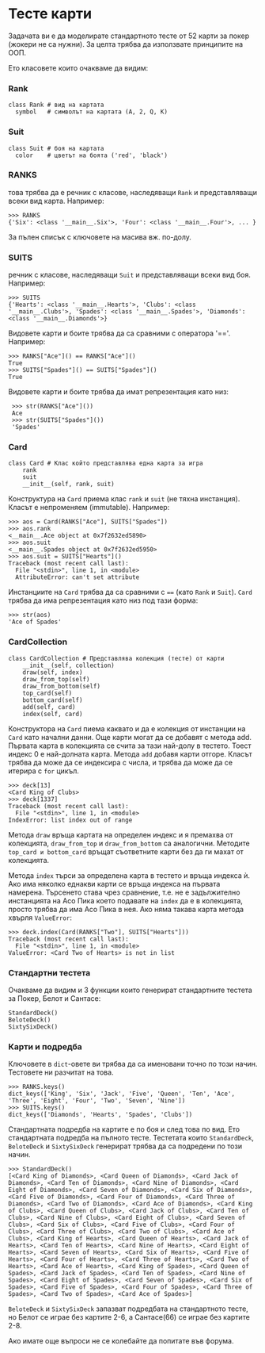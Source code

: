 # Тесте карти #

Задачата ви е да моделирате стандартното тесте от 52 карти за покер (жокери не са нужни). За целта трябва да използвате принципите на ООП.

Ето класовете които очакваме да видим:

### Rank ###

    class Rank # вид на картата
      symbol   # символът на картата (A, 2, Q, K)

### Suit ###

    class Suit # боя на картата
      color    # цветът на боята ('red', 'black')

### RANKS ###
това трябва да е речник с класове, наследяващи `Rank` и представляващи всеки вид карта. Например:

    >>> RANKS
    {'Six': <class '__main__.Six'>, 'Four': <class '__main__.Four'>, ... }

За пълен списък с ключовете на масива вж. по-долу.

### SUITS ###
речник с класове, наследяващи `Suit` и представляващи всеки вид боя. Например:

    >>> SUITS
    {'Hearts': <class '__main__.Hearts'>, 'Clubs': <class '__main__.Clubs'>, 'Spades': <class '__main__.Spades'>, 'Diamonds': <class '__main__.Diamonds'>}

Видовете карти и боите трябва да са сравними с оператора '=='. Например:

    >>> RANKS["Ace"]() == RANKS["Ace"]()
    True
    >>> SUITS["Spades"]() == SUITS["Spades"]()
    True

Видовете карти и боите трябва да имат репрезентация като низ:

     >>> str(RANKS["Ace"]())
     Ace
     >>> str(SUITS["Spades"]())
     'Spades'


### Card ###

    class Card # Клас който представлява една карта за игра
        rank
        suit
        __init__(self, rank, suit)

Конструктура на `Card` приема клас `rank` и `suit` (не тяхна инстанция). Класът е непроменяем (immutable). Например:
  
    >>> aos = Card(RANKS["Ace"], SUITS["Spades"])
    >>> aos.rank
    <__main__.Ace object at 0x7f2632ed5890>
    >>> aos.suit
    <__main__.Spades object at 0x7f2632ed5950>
    >>> aos.suit = SUITS["Hearts"]()
    Traceback (most recent call last):
      File "<stdin>", line 1, in <module>
      AttributeError: can't set attribute
      
Инстанциите на `Card` трябва да са сравними с `==` (като `Rank` и `Suit`).
`Card` трябва да има репрезентация като низ под тази форма:

    >>> str(aos)
    'Ace of Spades'

### CardCollection ###

    class CardCollection # Представлява колекция (тесте) от карти
        __init__(self, collection)
        draw(self, index)
        draw_from_top(self)
        draw_from_bottom(self)
        top_card(self)
        bottom_card(self)
        add(self, card)
        index(self, card)

Конструктора на `Card` пиема каквато и да е колекция от инстанции на `Card` като начални данни. Още карти могат да се добавят с метода add. Първата карта в колекцията се счита за тази най-долу в тестето. Тоест индекс 0 е най-долната карта. Метода `add` добавя карти отгоре. Класът трябва да може да се индексира с числа, и трябва да може да се итерира с `for` цикъл.

    >>> deck[13]
    <Card King of Clubs>
    >>> deck[1337]
    Traceback (most recent call last):
      File "<stdin>", line 1, in <module>
    IndexError: list index out of range

Метода `draw` връща картата на определен индекс и я премахва от колекцията, `draw_from_top` и `draw_from_bottom` са аналогични. Методите `top_card и bottom_card` връщат съответните карти без да ги махат от колекцията.

Метода `index` търси за определена карта в тестето и връща индекса ѝ. Ако има няколко еднакви карти се връща индекса на първата намерена. Търсенето става чрез сравнение, т.е. не е задължително инстанцията на Асо Пика което подавате на `index` да е в колекцията, просто трябва да има Асо Пика в нея. Ако няма такава карта метода хвърля `ValueError`:

    >>> deck.index(Card(RANKS["Two"], SUITS["Hearts"]))
    Traceback (most recent call last):
      File "<stdin>", line 1, in <module>
    ValueError: <Card Two of Hearts> is not in list

### Стандартни тестета ###
Очакваме да видим и 3 функции които генерират стандартните тестета за Покер, Белот и Сантасе:

    StandardDeck()
    BeloteDeck()
    SixtySixDeck()

### Карти и подредба ###
Ключовете в `dict`-овете ви трябва да са именовани точно по този начин. Тестовете ни разчитат на това.

    >>> RANKS.keys()
    dict_keys(['King', 'Six', 'Jack', 'Five', 'Queen', 'Ten', 'Ace', 'Three', 'Eight', 'Four', 'Two', 'Seven', 'Nine'])
    >>> SUITS.keys()
    dict_keys(['Diamonds', 'Hearts', 'Spades', 'Clubs'])

Стандартната подредба на картите е по боя и след това по вид. Ето стандартната подредба на пълното тесте. Тестетата     които `StandardDeck`, `BeloteDeck` и `SixtySixDeck` генерират трябва да са подредени по този начин.

    >>> StandardDeck()
    [<Card King of Diamonds>, <Card Queen of Diamonds>, <Card Jack of Diamonds>, <Card Ten of Diamonds>, <Card Nine of Diamonds>, <Card Eight of Diamonds>, <Card Seven of Diamonds>, <Card Six of Diamonds>, <Card Five of Diamonds>, <Card Four of Diamonds>, <Card Three of Diamonds>, <Card Two of Diamonds>, <Card Ace of Diamonds>, <Card King of Clubs>, <Card Queen of Clubs>, <Card Jack of Clubs>, <Card Ten of Clubs>, <Card Nine of Clubs>, <Card Eight of Clubs>, <Card Seven of Clubs>, <Card Six of Clubs>, <Card Five of Clubs>, <Card Four of Clubs>, <Card Three of Clubs>, <Card Two of Clubs>, <Card Ace of Clubs>, <Card King of Hearts>, <Card Queen of Hearts>, <Card Jack of Hearts>, <Card Ten of Hearts>, <Card Nine of Hearts>, <Card Eight of Hearts>, <Card Seven of Hearts>, <Card Six of Hearts>, <Card Five of Hearts>, <Card Four of Hearts>, <Card Three of Hearts>, <Card Two of Hearts>, <Card Ace of Hearts>, <Card King of Spades>, <Card Queen of Spades>, <Card Jack of Spades>, <Card Ten of Spades>, <Card Nine of Spades>, <Card Eight of Spades>, <Card Seven of Spades>, <Card Six of Spades>, <Card Five of Spades>, <Card Four of Spades>, <Card Three of Spades>, <Card Two of Spades>, <Card Ace of Spades>]

`BeloteDeck` и `SixtySixDeck` запазват подредбата на стандартното тесте, но Белот се играе без картите 2-6, а Сантасе(66) се играе без картите 2-8.

Ако имате още въпроси не се колебайте да попитате във форума.
